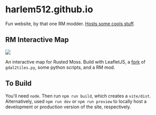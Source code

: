 # harlem512.github.io

Fun website, by that one RM modder. <a href="https://harlem512.github.io/">Hosts some cools stuff</a>.

## RM Interactive Map

<a href="https://harlem512.github.io/rm-map.html"><img src="https://harlem512.github.io/tiles/1/0/0.png"></a>

An interactive map for Rusted Moss. Build with LeafletJS, a <a href="https://github.com/commenthol/gdal2tiles-leaflet">fork</a> of `gdal2tiles.py`, some python scripts, and a RM mod.

## To Build

You'll need `node`. Then run `npm run build`, which creates a `vite/dist`. Alternatively, used `npm run dev` or `npm run preview` to locally host a development or production version of the site, respectively. 
